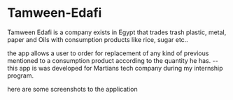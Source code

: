 # Tamween-Edafi
Tamween Edafi is a company exists in Egypt that trades trash plastic, metal, paper and Oils with consumption products like rice, sugar etc.. 

the app allows a user to order for replacement of any kind of previous mentioned to a consumption product according to the quantity he has.
-- this app is was developed for Martians tech company during my internship program.

here are some screenshots to the application
